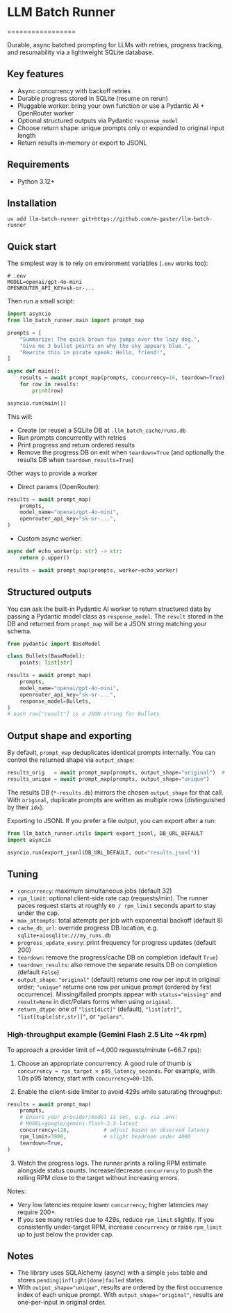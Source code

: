 # LLM Batch Runner
=================

Durable, async batched prompting for LLMs with retries, progress tracking, and resumability via a lightweight SQLite database.

## Key features
- Async concurrency with backoff retries
- Durable progress stored in SQLite (resume on rerun)
- Pluggable worker: bring your own function or use a Pydantic AI + OpenRouter worker
- Optional structured outputs via Pydantic `response_model`
- Choose return shape: unique prompts only or expanded to original input length
- Return results in‑memory or export to JSONL

## Requirements
- Python 3.12+

## Installation
`uv add llm-batch-runner git+https://github.com/m-gaster/llm-batch-runner`

## Quick start
The simplest way is to rely on environment variables (`.env` works too):

```
# .env
MODEL=openai/gpt-4o-mini
OPENROUTER_API_KEY=sk-or-...
```

Then run a small script:

```python
import asyncio
from llm_batch_runner.main import prompt_map

prompts = [
    "Summarize: The quick brown fox jumps over the lazy dog.",
    "Give me 3 bullet points on why the sky appears blue.",
    "Rewrite this in pirate speak: Hello, friend!",
]

async def main():
    results = await prompt_map(prompts, concurrency=16, teardown=True)
    for row in results:
        print(row)

asyncio.run(main())
```

This will:
- Create (or reuse) a SQLite DB at `.llm_batch_cache/runs.db`
- Run prompts concurrently with retries
- Print progress and return ordered results
- Remove the progress DB on exit when `teardown=True` (and optionally the results DB when `teardown_results=True`)

Other ways to provide a worker
- Direct params (OpenRouter):

```python
results = await prompt_map(
    prompts,
    model_name="openai/gpt-4o-mini",
    openrouter_api_key="sk-or-...",
)
```

- Custom async worker:

```python
async def echo_worker(p: str) -> str:
    return p.upper()

results = await prompt_map(prompts, worker=echo_worker)
```

## Structured outputs
You can ask the built-in Pydantic AI worker to return structured data by passing a Pydantic model class as `response_model`. The `result` stored in the DB and returned from `prompt_map` will be a JSON string matching your schema.

```python
from pydantic import BaseModel

class Bullets(BaseModel):
    points: list[str]

results = await prompt_map(
    prompts,
    model_name="openai/gpt-4o-mini",
    openrouter_api_key="sk-or-...",
    response_model=Bullets,
)
# each row["result"] is a JSON string for Bullets
```

## Output shape and exporting
By default, `prompt_map` deduplicates identical prompts internally. You can control the returned shape via `output_shape`:

```python
results_orig   = await prompt_map(prompts, output_shape="original")  # default
results_unique = await prompt_map(prompts, output_shape="unique")
```

The results DB (`*-results.db`) mirrors the chosen `output_shape` for that call. With `original`, duplicate prompts are written as multiple rows (distinguished by their `idx`).

Exporting to JSONL
If you prefer a file output, you can export after a run:

```python
from llm_batch_runner.utils import export_jsonl, DB_URL_DEFAULT
import asyncio

asyncio.run(export_jsonl(DB_URL_DEFAULT, out="results.jsonl"))
```

## Tuning
- `concurrency`: maximum simultaneous jobs (default 32)
- `rpm_limit`: optional client-side rate cap (requests/min). The runner paces
  request starts at roughly `60 / rpm_limit` seconds apart to stay under the cap.
- `max_attempts`: total attempts per job with exponential backoff (default 8)
- `cache_db_url`: override progress DB location, e.g. `sqlite+aiosqlite:///my_runs.db`
- `progress_update_every`: print frequency for progress updates (default 200)
- `teardown`: remove the progress/cache DB on completion (default `True`)
- `teardown_results`: also remove the separate results DB on completion (default `False`)
- `output_shape`: `"original"` (default) returns one row per input in original order; `"unique"` returns one row per unique prompt (ordered by first occurrence). Missing/failed prompts appear with `status="missing"` and `result=None` in dict/Polars forms when using `original`.
- `return_dtype`: one of `"list[dict]"` (default), `"list[str]"`, `"list[tuple[str,str]]"`, or `"polars"`.

### High-throughput example (Gemini Flash 2.5 Lite ~4k rpm)
To approach a provider limit of ~4,000 requests/minute (~66.7 rps):

1) Choose an appropriate concurrency. A good rule of thumb is
   `concurrency ≈ rps_target × p95_latency_seconds`.
   For example, with 1.0s p95 latency, start with `concurrency=80–120`.

2) Enable the client-side limiter to avoid 429s while saturating throughput:

```python
results = await prompt_map(
    prompts,
    # Ensure your provider/model is set, e.g. via .env:
    # MODEL=google/gemini-flash-2.5-latest
    concurrency=128,           # adjust based on observed latency
    rpm_limit=3900,            # slight headroom under 4000
    teardown=True,
)
```

3) Watch the progress logs. The runner prints a rolling RPM estimate alongside
   status counts. Increase/decrease `concurrency` to push the rolling RPM close
   to the target without increasing errors.

Notes:
- Very low latencies require lower `concurrency`; higher latencies may require 200+.
- If you see many retries due to 429s, reduce `rpm_limit` slightly. If you
  consistently under-target RPM, increase `concurrency` or raise `rpm_limit` up
  to just below the provider cap.

## Notes
- The library uses SQLAlchemy (async) with a simple `jobs` table and stores `pending|inflight|done|failed` states.
- With `output_shape="unique"`, results are ordered by the first occurrence index of each unique prompt. With `output_shape="original"`, results are one-per-input in original order.

